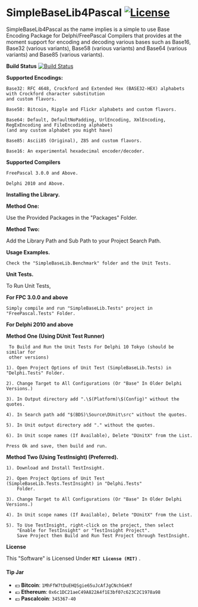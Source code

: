 # SimpleBaseLib4Pascal [![License](http://img.shields.io/badge/license-MIT-green.svg)](https://github.com/Xor-el/SimpleBaseLib4Pascal/blob/master/LICENSE)
SimpleBaseLib4Pascal as the name implies is a simple to use Base Encoding Package for Delphi/FreePascal Compilers that provides at the moment support for encoding and decoding various bases such as Base16, Base32 (various variants), Base58 (various variants) and Base64 (various variants) and Base85 (various variants).

**Build Status**
[![Build Status](https://travis-ci.com/Xor-el/SimpleBaseLib4Pascal.svg?branch=master)](https://travis-ci.com/Xor-el/SimpleBaseLib4Pascal)

**Supported Encodings:**

    Base32: RFC 4648, Crockford and Extended Hex (BASE32-HEX) alphabets with Crockford character substitution 
    and custom flavors.
    
    Base58: Bitcoin, Ripple and Flickr alphabets and custom flavors.
    
    Base64: Default, DefaultNoPadding, UrlEncoding, XmlEncoding, RegExEncoding and FileEncoding alphabets 
    (and any custom alphabet you might have)
    
    Base85: Ascii85 (Original), Z85 and custom flavors.
    
    Base16: An experimental hexadecimal encoder/decoder.

**Supported Compilers**
 
    FreePascal 3.0.0 and Above.
    
    Delphi 2010 and Above.

**Installing the Library.**

**Method One:**

 Use the Provided Packages in the "Packages" Folder.

**Method Two:**

 Add the Library Path and Sub Path to your Project Search Path.

**Usage Examples.**

    Check the "SimpleBaseLib.Benchmark" folder and the Unit Tests.

 **Unit Tests.**

To Run Unit Tests,

**For FPC 3.0.0 and above**


    Simply compile and run "SimpleBaseLib.Tests" project in "FreePascal.Tests" Folder.

**For Delphi 2010 and above**

   **Method One (Using DUnit Test Runner)**

     To Build and Run the Unit Tests For Delphi 10 Tokyo (should be similar for 
     other versions)
    
    1). Open Project Options of Unit Test (SimpleBaseLib.Tests) in "Delphi.Tests" Folder.
    
    2). Change Target to All Configurations (Or "Base" In Older Delphi Versions.)
    
    3). In Output directory add ".\$(Platform)\$(Config)" without the quotes.
    
    4). In Search path add "$(BDS)\Source\DUnit\src" without the quotes.
    
    5). In Unit output directory add "." without the quotes.
    
    6). In Unit scope names (If Available), Delete "DUnitX" from the List.
    
    Press Ok and save, then build and run.
    
 **Method Two (Using TestInsight) (Preferred).**

    1). Download and Install TestInsight.
    
    2). Open Project Options of Unit Test (SimpleBaseLib.Tests.TestInsight) in "Delphi.Tests" 
        Folder. 

    3). Change Target to All Configurations (Or "Base" In Older Delphi Versions.)

    4). In Unit scope names (If Available), Delete "DUnitX" from the List.

    5). To Use TestInsight, right-click on the project, then select 
		"Enable for TestInsight" or "TestInsight Project".
        Save Project then Build and Run Test Project through TestInsight. 

**License**

This "Software" is Licensed Under  **`MIT License (MIT)`** .

#### Tip Jar
* :dollar: **Bitcoin**: `1MhFfW7tDuEHQSgie65uJcAfJgCNchGeKf`
* :euro: **Ethereum**: `0x6c1DC21aeC49A822A4f1E3bf07c623C2C1978a98`
* :pound: **Pascalcoin**: `345367-40`



